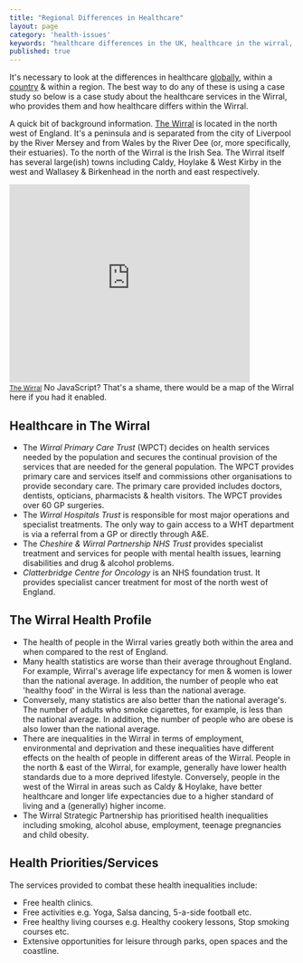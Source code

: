 ```yaml
---
title: "Regional Differences in Healthcare"
layout: page
category: 'health-issues'
keywords: "healthcare differences in the UK, healthcare in the wirral, healthcare variations in the UK, UK healthcare, healthcare quality in england"
published: true
---
```


It's necessary to look at the differences in healthcare [globally](/health-issues/global-health-patterns), within a [country](/health-issues/coronary-heart-disease/#chd-in-the-uk) & within a region. The best way to do any of these is using a case study so below is a case study about the healthcare services in the Wirral, who provides them and how healthcare differs within the Wirral. 

A quick bit of background information. [The Wirral][googleMapsWirral] is located in the north west of England. It's a peninsula and is separated from the city of Liverpool by the River Mersey and from Wales by the River Dee (or, more specifically, their estuaries). To the north of the Wirral is the Irish Sea. The Wirral itself has several large(ish) towns including Caldy, Hoylake & West Kirby in the west and Wallasey & Birkenhead in the north and east respectively. 

<iframe width="425" height="350" frameborder="0" scrolling="no" marginheight="0" marginwidth="0" src="http://maps.google.com/maps?f=q&amp;source=s_q&amp;hl=en&amp;geocode=&amp;q=The+Wirral&amp;aq=&amp;sll=53.426351,-3.066695&amp;sspn=0.000839,0.001864&amp;t=m&amp;ie=UTF8&amp;hq=&amp;hnear=Wirral,+United+Kingdom&amp;ll=53.367762,-3.045959&amp;spn=0.286794,0.583649&amp;z=10&amp;output=embed"></iframe><br /><small><a href="http://maps.google.com/maps?f=q&amp;source=embed&amp;hl=en&amp;geocode=&amp;q=The+Wirral&amp;aq=&amp;sll=53.426351,-3.066695&amp;sspn=0.000839,0.001864&amp;t=m&amp;ie=UTF8&amp;hq=&amp;hnear=Wirral,+United+Kingdom&amp;ll=53.367762,-3.045959&amp;spn=0.286794,0.583649&amp;z=10" style="text-align:left">The Wirral</a></small>
<noscript>No JavaScript? That's a shame, there would be a map of the Wirral here if you had it enabled.</noscript>

## Healthcare in The Wirral

- The *Wirral Primary Care Trust* (WPCT) decides on health services needed by the population and secures the continual provision of the services that are needed for the general population. The WPCT provides primary care and services itself and commissions other organisations to provide secondary care. The primary care provided includes doctors, dentists, opticians, pharmacists & health visitors. The WPCT provides over 60 GP surgeries. 
- The *Wirral Hospitals Trust* is responsible for most major operations and specialist treatments. The only way to gain access to a WHT department is via a referral from a  GP or directly through A&E. 
- The *Cheshire & Wirral Partnership NHS Trust* provides specialist treatment and services for people with mental health issues, learning disabilities and drug & alcohol problems.
- *Clatterbridge Centre for Oncology* is an NHS foundation trust. It provides specialist cancer treatment for most of the north west of England. 

## The Wirral Health Profile

- The health of people in the Wirral varies greatly both within the area and when compared to the rest of England. 
- Many health statistics are worse than their average throughout England. For example, Wirral's average life expectancy for men & women is lower than the national average. In addition, the number of people who eat 'healthy food' in the Wirral is less than the national average. 
- Conversely, many statistics are also better than the national average's. The number of adults who smoke cigarettes, for example, is less than the national average. In addition, the number of people who are obese is also lower than the national average. 
- There are inequalities in the Wirral in terms of employment, environmental and deprivation and these inequalities have different effects on the health of people in different areas of the Wirral. People in the north & east of the Wirral, for example, generally have lower health standards due to a more deprived lifestyle. Conversely, people in the west of the Wirral in areas such as Caldy & Hoylake, have better healthcare and longer life expectancies due to a higher standard of living and a (generally) higher income. 
- The Wirral Strategic Partnership has prioritised health inequalities including smoking, alcohol abuse, employment, teenage pregnancies and child obesity. 

## Health Priorities/Services

The services provided to combat these health inequalities include:

- Free health clinics.
- Free activities e.g. Yoga, Salsa dancing, 5-a-side football etc. 
- Free healthy living courses e.g. Healthy cookery lessons, Stop smoking courses etc.
- Extensive opportunities for leisure through parks, open spaces and the coastline. 

[googleMapsWirral]: http://maps.google.com/maps?q=The+Wirral&hl=en&ll=53.366683,-3.054959&spn=0.215101,0.477219&sll=53.426351,-3.066695&sspn=0.000839,0.001864&t=v&hnear=Wirral,+United+Kingdom&z=11